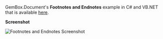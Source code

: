 GemBox.Document's **Footnotes and Endnotes** example in C# and VB.NET that is available [here](https://www.gemboxsoftware.com/document/examples/word-footnote-endnote/212).

**Screenshot**

![Footnotes and Endnotes Screenshot](https://www.gemboxsoftware.com/Document/Examples/Content/BasicFeatures/FootnotesAndEndnotes/FootnotesAndEndnotes.png)